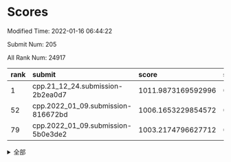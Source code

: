 # Scores

Modified Time: 2022-01-16 06:44:22

Submit Num: 205

All Rank Num: 24917

| rank |               submit               |       score        |       sigma        | pk_num |
| :--- | :--------------------------------- | :----------------- | :----------------- | :----- |
| 1    | cpp.21_12_24.submission-2b2ea0d7   | 1011.9873169592996 | 0.803366322217163  | 490    |
| 52   | cpp.2022_01_09.submission-816672bd | 1006.1653229854572 | 0.7353685422480732 | 487    |
| 79   | cpp.2022_01_09.submission-5b0e3de2 | 1003.2174796627712 | 0.7132965582381658 | 485    |


<details>
<summary>全部</summary>

| rank |                 submit                 |       score        |       sigma        | pk_num |
| :--- | :------------------------------------- | :----------------- | :----------------- | :----- |
| 1    | cpp.21_12_24.submission-2b2ea0d7       | 1011.9873169592996 | 0.803366322217163  | 490    |
| 2    | gobigger.level_3.submission_level_3_9  | 1011.9318559791726 | 0.7702972928071287 | 489    |
| 3    | gobigger.level_3.submission_level_3_12 | 1011.1075727002061 | 0.7673777339853785 | 490    |
| 4    | gobigger.level_3.submission_level_3_31 | 1011.0667266330153 | 0.7790614486917973 | 489    |
| 5    | gobigger.level_3.submission_level_3_25 | 1010.9934698011213 | 0.7755114568910204 | 491    |
| 6    | gobigger.level_3.submission_level_3_16 | 1010.958897090821  | 0.7846032356375057 | 486    |
| 7    | gobigger.level_3.submission_level_3_41 | 1010.9452913830295 | 0.7636237194295942 | 484    |
| 8    | gobigger.level_3.submission_level_3_47 | 1010.7372250606542 | 0.7906196782859342 | 487    |
| 9    | gobigger.level_3.submission_level_3_2  | 1010.5460062503237 | 0.7490984611712858 | 485    |
| 10   | gobigger.level_3.submission_level_3_18 | 1010.5342208362977 | 0.747734115024293  | 488    |
| 11   | gobigger.level_3.submission_level_3_38 | 1010.5285066610475 | 0.7919269644442538 | 483    |
| 12   | gobigger.level_3.submission_level_3_11 | 1010.4525193035548 | 0.7681298823957486 | 486    |
| 13   | gobigger.level_3.submission_level_3_19 | 1010.4105664565349 | 0.7569690514229058 | 487    |
| 14   | gobigger.level_3.submission_level_3_20 | 1010.3714495454459 | 0.7483914940606269 | 487    |
| 15   | gobigger.level_3.submission_level_3_5  | 1010.3077133590056 | 0.766547563427283  | 487    |
| 16   | gobigger.level_3.submission_level_3_32 | 1010.2717395944795 | 0.7644752460383535 | 487    |
| 17   | gobigger.level_3.submission_level_3_21 | 1010.2327695528822 | 0.7701834380821402 | 484    |
| 18   | gobigger.level_3.submission_level_3_37 | 1010.1921342865381 | 0.772318004295698  | 480    |
| 19   | gobigger.level_3.submission_level_3_7  | 1010.1547238795862 | 0.7675986753901209 | 485    |
| 20   | gobigger.level_3.submission_level_3_24 | 1010.1260510703481 | 0.7512535708958731 | 485    |
| 21   | gobigger.level_3.submission_level_3_48 | 1010.086585677854  | 0.7485575304183562 | 483    |
| 22   | gobigger.level_3.submission_level_3_15 | 1010.0345932352798 | 0.7665936384859531 | 488    |
| 23   | gobigger.level_3.submission_level_3_45 | 1009.9766285224682 | 0.7698065990563271 | 486    |
| 24   | gobigger.level_3.submission_level_3_42 | 1009.9541722129758 | 0.7550501299417843 | 485    |
| 25   | gobigger.level_3.submission_level_3_35 | 1009.9498243481077 | 0.7589673478605876 | 486    |
| 26   | gobigger.level_3.submission_level_3_13 | 1009.939920988531  | 0.7591899466371166 | 486    |
| 27   | gobigger.level_3.submission_level_3_36 | 1009.8944139353879 | 0.7626790563748987 | 487    |
| 28   | gobigger.level_3.submission_level_3_40 | 1009.879068138302  | 0.754222622738506  | 483    |
| 29   | gobigger.level_3.submission_level_3_3  | 1009.8267134002847 | 0.7621711164352898 | 483    |
| 30   | gobigger.level_3.submission_level_3_0  | 1009.802283430913  | 0.7805071151092081 | 488    |
| 31   | gobigger.level_3.submission_level_3_30 | 1009.7603041611749 | 0.7580278611307947 | 485    |
| 32   | gobigger.level_3.submission_level_3_6  | 1009.6522303638467 | 0.7365416043004447 | 485    |
| 33   | gobigger.level_3.submission_level_3_39 | 1009.6436847168138 | 0.7455429467365576 | 493    |
| 34   | gobigger.level_3.submission_level_3_17 | 1009.6418282705837 | 0.7461152625477466 | 486    |
| 35   | gobigger.level_3.submission_level_3_44 | 1009.6313271528262 | 0.7861073799364837 | 488    |
| 36   | gobigger.level_3.submission_level_3_46 | 1009.6095192843668 | 0.7660963938951849 | 489    |
| 37   | gobigger.level_3.submission_level_3_43 | 1009.5327748110519 | 0.750473929819601  | 486    |
| 38   | gobigger.level_3.submission_level_3_22 | 1009.4762143083759 | 0.7435373079539818 | 488    |
| 39   | gobigger.level_3.submission_level_3_33 | 1009.4044245800105 | 0.7487168741022495 | 489    |
| 40   | gobigger.level_3.submission_level_3_14 | 1009.0120209735924 | 0.7270742709469705 | 490    |
| 41   | gobigger.level_3.submission_level_3_34 | 1008.8785383385039 | 0.7500578850026368 | 489    |
| 42   | gobigger.level_3.submission_level_3_29 | 1008.8352688783432 | 0.7518804423512523 | 490    |
| 43   | gobigger.level_3.submission_level_3_23 | 1008.7806082255502 | 0.7484505239665793 | 481    |
| 44   | gobigger.level_3.submission_level_3_28 | 1008.7702146381383 | 0.7433582579532841 | 482    |
| 45   | gobigger.level_3.submission_level_3_27 | 1008.7582952599256 | 0.7389356791860675 | 487    |
| 46   | gobigger.level_3.submission_level_3_10 | 1008.6840299845503 | 0.7478885487331716 | 479    |
| 47   | gobigger.level_3.submission_level_3_1  | 1008.681408609842  | 0.735397634460035  | 485    |
| 48   | gobigger.level_3.submission_level_3_8  | 1008.4232896939861 | 0.7586631261739949 | 479    |
| 49   | gobigger.level_3.submission_level_3_4  | 1008.3871582721931 | 0.7438363670518102 | 485    |
| 50   | gobigger.level_3.submission_level_3_26 | 1008.1775474059971 | 0.7428951470314326 | 489    |
| 51   | gobigger.level_3.submission_level_3_49 | 1008.032583259873  | 0.7491051218749866 | 487    |
| 52   | cpp.2022_01_09.submission-816672bd     | 1006.1653229854572 | 0.7353685422480732 | 487    |
| 53   | gobigger.level_1.submission_level_1_1  | 1004.618758718064  | 0.7180068508964258 | 487    |
| 54   | gobigger.level_1.submission_level_1_12 | 1004.5154805845316 | 0.7199832276526701 | 485    |
| 55   | gobigger.level_1.submission_level_1_15 | 1004.3084468573999 | 0.7132781301238386 | 490    |
| 56   | gobigger.level_1.submission_level_1_26 | 1004.1719675175515 | 0.7281900636683973 | 487    |
| 57   | gobigger.level_1.submission_level_1_34 | 1004.0504672533115 | 0.7290965558499762 | 488    |
| 58   | gobigger.level_1.submission_level_1_28 | 1004.0023524823564 | 0.7215788307612039 | 487    |
| 59   | gobigger.level_1.submission_level_1_9  | 1003.9701485313927 | 0.7284465626164719 | 491    |
| 60   | gobigger.level_1.submission_level_1_21 | 1003.7967670510881 | 0.7144289906219286 | 488    |
| 61   | gobigger.level_1.submission_level_1_40 | 1003.765517655492  | 0.7151759801238219 | 483    |
| 62   | gobigger.level_1.submission_level_1_32 | 1003.7330900397899 | 0.70276295686483   | 488    |
| 63   | gobigger.level_1.submission_level_1_38 | 1003.6785169462577 | 0.7160901683126027 | 489    |
| 64   | gobigger.level_1.submission_level_1_16 | 1003.6504112544761 | 0.7058857308187634 | 488    |
| 65   | gobigger.level_1.submission_level_1_27 | 1003.6409027804523 | 0.7270253135400748 | 487    |
| 66   | gobigger.level_1.submission_level_1_31 | 1003.5568163860946 | 0.7095385133110118 | 488    |
| 67   | gobigger.level_1.submission_level_1_47 | 1003.4981300807012 | 0.7093116374548056 | 486    |
| 68   | gobigger.level_1.submission_level_1_35 | 1003.4938858382143 | 0.7192086205208864 | 486    |
| 69   | gobigger.level_1.submission_level_1_0  | 1003.466090823464  | 0.7143006291327723 | 482    |
| 70   | gobigger.level_1.submission_level_1_25 | 1003.4078443086644 | 0.7287072882273137 | 492    |
| 71   | gobigger.level_1.submission_level_1_46 | 1003.3879080657148 | 0.7019308124000958 | 486    |
| 72   | gobigger.level_1.submission_level_1_17 | 1003.3333449715263 | 0.7182618037337759 | 483    |
| 73   | gobigger.level_1.submission_level_1_30 | 1003.300689335073  | 0.7285481323161925 | 488    |
| 74   | gobigger.level_1.submission_level_1_33 | 1003.2714651968053 | 0.7137517344635415 | 488    |
| 75   | gobigger.level_1.submission_level_1_18 | 1003.257565649112  | 0.7146329197341094 | 483    |
| 76   | gobigger.level_1.submission_level_1_14 | 1003.2385484184894 | 0.7108791040047268 | 487    |
| 77   | gobigger.level_1.submission_level_1_7  | 1003.2380189942504 | 0.7123508636154628 | 489    |
| 78   | gobigger.level_1.submission_level_1_23 | 1003.2281764250029 | 0.7099307769411815 | 478    |
| 79   | cpp.2022_01_09.submission-5b0e3de2     | 1003.2174796627712 | 0.7132965582381658 | 485    |
| 80   | gobigger.level_1.submission_level_1_29 | 1003.1678722259724 | 0.7152736583827889 | 480    |
| 81   | gobigger.level_1.submission_level_1_43 | 1003.1472211714461 | 0.7159873784938401 | 487    |
| 82   | gobigger.level_1.submission_level_1_48 | 1003.1338000650691 | 0.7131946375498727 | 485    |
| 83   | gobigger.level_1.submission_level_1_2  | 1002.9809896409282 | 0.709860767902722  | 487    |
| 84   | gobigger.level_1.submission_level_1_41 | 1002.9717364805043 | 0.7129161673646762 | 489    |
| 85   | gobigger.level_1.submission_level_1_42 | 1002.9608055234681 | 0.7014639373518431 | 483    |
| 86   | gobigger.level_1.submission_level_1_19 | 1002.9249906938227 | 0.7233642497545327 | 487    |
| 87   | gobigger.level_1.submission_level_1_4  | 1002.9096206802801 | 0.7217144426738222 | 490    |
| 88   | gobigger.level_1.submission_level_1_45 | 1002.8982243864855 | 0.7030338556364302 | 484    |
| 89   | gobigger.level_1.submission_level_1_36 | 1002.8807871800373 | 0.720293657214261  | 485    |
| 90   | gobigger.level_1.submission_level_1_20 | 1002.804702956734  | 0.710048730517642  | 485    |
| 91   | gobigger.level_1.submission_level_1_3  | 1002.7605382867603 | 0.7279438573560726 | 482    |
| 92   | gobigger.level_1.submission_level_1_22 | 1002.7115812055653 | 0.7177576670140989 | 489    |
| 93   | gobigger.level_1.submission_level_1_5  | 1002.5636990380771 | 0.7075081483829678 | 486    |
| 94   | gobigger.level_1.submission_level_1_49 | 1002.4584874267213 | 0.7122981614676895 | 490    |
| 95   | gobigger.level_1.submission_level_1_13 | 1002.4504867488404 | 0.7190378289736528 | 485    |
| 96   | gobigger.level_1.submission_level_1_37 | 1002.4323666390615 | 0.7072971312530527 | 488    |
| 97   | gobigger.level_1.submission_level_1_24 | 1002.4156479448674 | 0.7163834386983725 | 487    |
| 98   | gobigger.level_1.submission_level_1_11 | 1002.3790658085361 | 0.7043817814501276 | 483    |
| 99   | gobigger.level_1.submission_level_1_6  | 1002.3639366521446 | 0.7109869279455228 | 487    |
| 100  | gobigger.level_1.submission_level_1_8  | 1002.3204729036348 | 0.7112687334276807 | 481    |
| 101  | gobigger.level_1.submission_level_1_44 | 1002.1151866805064 | 0.7138770145838126 | 487    |
| 102  | gobigger.level_1.submission_level_1_39 | 1001.9934608223649 | 0.7155005260620131 | 488    |
| 103  | gobigger.level_1.submission_level_1_10 | 1001.5588722454189 | 0.7118871915142626 | 487    |
| 104  | gobigger.random.submission_random_8    | 996.7845752035524  | 0.702603497227567  | 486    |
| 105  | gobigger.random.submission_random_48   | 996.7309509181297  | 0.7127127002540942 | 484    |
| 106  | gobigger.random.submission_random_6    | 996.6314948966084  | 0.7099890514243954 | 490    |
| 107  | gobigger.random.submission_random_35   | 996.6152739836671  | 0.7099129173724786 | 483    |
| 108  | gobigger.random.submission_random_9    | 996.5677268977786  | 0.7106077947203984 | 481    |
| 109  | gobigger.random.submission_random_33   | 996.5402651843741  | 0.6978619311382158 | 483    |
| 110  | gobigger.random.submission_random_17   | 996.5401081998733  | 0.7083269925344086 | 485    |
| 111  | gobigger.random.submission_random_36   | 996.4332234002293  | 0.7104295747224695 | 483    |
| 112  | gobigger.random.submission_random_13   | 996.4252803358794  | 0.7077484555997764 | 488    |
| 113  | gobigger.random.submission_random_25   | 996.4145036219115  | 0.6998873985990158 | 485    |
| 114  | gobigger.random.submission_random_3    | 996.4062298763805  | 0.7057828568170785 | 489    |
| 115  | gobigger.random.submission_random_26   | 996.3613705740919  | 0.7158500860085452 | 482    |
| 116  | gobigger.random.submission_random_38   | 996.3570859684717  | 0.7059660672878724 | 483    |
| 117  | gobigger.random.submission_random_42   | 996.3270722322032  | 0.7029525192501035 | 484    |
| 118  | gobigger.random.submission_random_32   | 996.3245244088014  | 0.7275006950062557 | 489    |
| 119  | gobigger.random.submission_random_41   | 996.3104670699972  | 0.7097618335414714 | 486    |
| 120  | gobigger.random.submission_random_24   | 996.3102043722859  | 0.7094761241888133 | 484    |
| 121  | gobigger.random.submission_random_31   | 996.2457463510365  | 0.7072396526873254 | 487    |
| 122  | gobigger.random.submission_random_40   | 996.2248904645976  | 0.7103483835288945 | 485    |
| 123  | gobigger.random.submission_random_16   | 996.2076074911445  | 0.7054398614102714 | 483    |
| 124  | gobigger.random.submission_random_20   | 996.1595658943721  | 0.6965412813391344 | 487    |
| 125  | gobigger.random.submission_random_19   | 996.1109117813023  | 0.7060106538355215 | 489    |
| 126  | gobigger.random.submission_random_10   | 996.1100361167946  | 0.7155552526432197 | 485    |
| 127  | gobigger.random.submission_random_44   | 996.0826102707134  | 0.7122195085349445 | 488    |
| 128  | gobigger.random.submission_random_7    | 996.054530078579   | 0.7121934712959181 | 490    |
| 129  | gobigger.random.submission_random_29   | 995.9693098963813  | 0.7105054580860307 | 481    |
| 130  | gobigger.random.submission_random_46   | 995.9175340516201  | 0.7196551172322389 | 495    |
| 131  | gobigger.random.submission_random_28   | 995.8527736149379  | 0.7129903226495788 | 487    |
| 132  | gobigger.random.submission_random_12   | 995.8156733443572  | 0.6994111205097966 | 489    |
| 133  | gobigger.random.submission_random_27   | 995.7575161604955  | 0.7084096502601542 | 488    |
| 134  | gobigger.random.submission_random_11   | 995.6798747522186  | 0.705789229711674  | 487    |
| 135  | gobigger.random.submission_random_18   | 995.6064013363418  | 0.7161985066999318 | 481    |
| 136  | gobigger.random.submission_random_47   | 995.5600030968691  | 0.700745720590254  | 486    |
| 137  | gobigger.random.submission_random_34   | 995.5567070253993  | 0.7077835112321367 | 489    |
| 138  | gobigger.random.submission_random_49   | 995.5282535214465  | 0.7136259887530743 | 487    |
| 139  | gobigger.random.submission_random_5    | 995.4791034971452  | 0.6998818815082629 | 486    |
| 140  | gobigger.random.submission_random_43   | 995.4661705704107  | 0.7094847075163037 | 482    |
| 141  | gobigger.random.submission_random_22   | 995.4533730817845  | 0.7010698561223521 | 483    |
| 142  | gobigger.random.submission_random_30   | 995.4501956378582  | 0.7043274811144651 | 486    |
| 143  | gobigger.random.submission_random_21   | 995.4456605768536  | 0.7067701054158395 | 484    |
| 144  | gobigger.random.submission_random_23   | 995.4217628824233  | 0.7163872212915412 | 489    |
| 145  | gobigger.random.submission_random_14   | 995.344441226392   | 0.7059183329520521 | 485    |
| 146  | gobigger.random.submission_random_39   | 995.2988949605858  | 0.6984731031349797 | 482    |
| 147  | gobigger.random.submission_random_37   | 995.2537654772171  | 0.7089137956829766 | 487    |
| 148  | gobigger.random.submission_random_0    | 995.1112357122856  | 0.707177935522907  | 490    |
| 149  | gobigger.random.submission_random_2    | 995.0688833363366  | 0.7070672987430472 | 483    |
| 150  | gobigger.random.submission_random_1    | 994.920422908446   | 0.7137209353751733 | 487    |
| 151  | gobigger.level_2.submission_level_2_29 | 994.8110713012876  | 0.7274196113812148 | 485    |
| 152  | gobigger.random.submission_random_45   | 994.6459016502276  | 0.7162944577134459 | 488    |
| 153  | gobigger.random.submission_random_4    | 994.4296561701372  | 0.7114587972012215 | 488    |
| 154  | gobigger.random.submission_random_15   | 994.2715728608832  | 0.7126733451854894 | 491    |
| 155  | gobigger.level_2.submission_level_2_1  | 993.7362200551032  | 0.7236543804560217 | 483    |
| 156  | gobigger.level_2.submission_level_2_11 | 993.7212868975619  | 0.7225508312927678 | 483    |
| 157  | gobigger.level_2.submission_level_2_39 | 993.7044639707201  | 0.7286065118970954 | 476    |
| 158  | gobigger.level_2.submission_level_2_46 | 993.603631708676   | 0.7514855764531613 | 488    |
| 159  | gobigger.level_2.submission_level_2_3  | 993.3273159358625  | 0.7240060872625265 | 489    |
| 160  | gobigger.level_2.submission_level_2_36 | 993.1838203055555  | 0.7220020445104308 | 490    |
| 161  | gobigger.level_2.submission_level_2_44 | 993.1568628921543  | 0.7389273844950072 | 483    |
| 162  | gobigger.level_2.submission_level_2_19 | 993.1299353438573  | 0.7392677702122827 | 486    |
| 163  | gobigger.level_2.submission_level_2_30 | 993.0521869852147  | 0.7247517605494891 | 487    |
| 164  | gobigger.level_2.submission_level_2_2  | 992.9714313904599  | 0.7413401775416043 | 488    |
| 165  | gobigger.level_2.submission_level_2_9  | 992.8896704133219  | 0.7294279970735655 | 488    |
| 166  | gobigger.level_2.submission_level_2_10 | 992.8008092246234  | 0.7375598417526505 | 486    |
| 167  | gobigger.level_2.submission_level_2_0  | 992.773855168773   | 0.7354580936332585 | 485    |
| 168  | gobigger.level_2.submission_level_2_21 | 992.734167868041   | 0.7340892810026208 | 483    |
| 169  | gobigger.level_2.submission_level_2_20 | 992.7068831491783  | 0.7230238594922992 | 488    |
| 170  | gobigger.level_2.submission_level_2_37 | 992.7002620959037  | 0.7436843241995729 | 488    |
| 171  | gobigger.level_2.submission_level_2_47 | 992.6567504003345  | 0.7450350913747973 | 486    |
| 172  | gobigger.level_2.submission_level_2_22 | 992.6254443477613  | 0.7441310920477507 | 487    |
| 173  | gobigger.level_2.submission_level_2_40 | 992.6146953592115  | 0.719656722693016  | 492    |
| 174  | gobigger.level_2.submission_level_2_15 | 992.4535074764581  | 0.7466767706997137 | 488    |
| 175  | gobigger.level_2.submission_level_2_12 | 992.443490127703   | 0.7388952447091591 | 489    |
| 176  | gobigger.level_2.submission_level_2_35 | 992.3231330028632  | 0.7403457439599104 | 492    |
| 177  | gobigger.level_2.submission_level_2_13 | 992.2469621035932  | 0.7423176494519168 | 491    |
| 178  | gobigger.level_2.submission_level_2_42 | 992.2404235659834  | 0.7218579033574345 | 482    |
| 179  | gobigger.level_2.submission_level_2_6  | 992.2391272669211  | 0.7651491531856968 | 485    |
| 180  | gobigger.level_2.submission_level_2_7  | 992.0949918018053  | 0.7408556702258603 | 482    |
| 181  | gobigger.level_2.submission_level_2_49 | 992.0573642641482  | 0.754751692524236  | 484    |
| 182  | gobigger.level_2.submission_level_2_28 | 991.9688981590217  | 0.7505375487835246 | 493    |
| 183  | gobigger.level_2.submission_level_2_41 | 991.9119890148614  | 0.7453945368869509 | 487    |
| 184  | gobigger.level_2.submission_level_2_26 | 991.7915997850384  | 0.7392771671764973 | 485    |
| 185  | gobigger.level_2.submission_level_2_27 | 991.7421026350094  | 0.7622373562510715 | 485    |
| 186  | gobigger.level_2.submission_level_2_33 | 991.7317682832154  | 0.7416539126970769 | 486    |
| 187  | gobigger.level_2.submission_level_2_34 | 991.6959486918314  | 0.727982480637375  | 485    |
| 188  | gobigger.level_2.submission_level_2_14 | 991.6761402506296  | 0.7663675079278192 | 484    |
| 189  | gobigger.level_2.submission_level_2_17 | 991.5001729718145  | 0.7371537183541922 | 493    |
| 190  | gobigger.level_2.submission_level_2_24 | 991.403454670241   | 0.7283054201461668 | 484    |
| 191  | gobigger.level_2.submission_level_2_4  | 991.3976237049714  | 0.7330515595711093 | 488    |
| 192  | gobigger.level_2.submission_level_2_16 | 991.2913060846811  | 0.7462900585325962 | 488    |
| 193  | gobigger.level_2.submission_level_2_48 | 991.2623960475408  | 0.7623965285577163 | 486    |
| 194  | gobigger.level_2.submission_level_2_5  | 991.1348799087415  | 0.7712604837903535 | 487    |
| 195  | gobigger.level_2.submission_level_2_25 | 991.0999163056597  | 0.7733616001143642 | 480    |
| 196  | gobigger.level_2.submission_level_2_31 | 991.0667319751705  | 0.7628293558639381 | 486    |
| 197  | gobigger.level_2.submission_level_2_23 | 990.9388235569429  | 0.7688911524354528 | 487    |
| 198  | gobigger.level_2.submission_level_2_45 | 990.9371526031389  | 0.7620897211322798 | 484    |
| 199  | gobigger.level_2.submission_level_2_18 | 990.7985250614901  | 0.755435142642264  | 484    |
| 200  | gobigger.level_2.submission_level_2_38 | 990.7224087554192  | 0.7688992624966487 | 486    |
| 201  | gobigger.level_2.submission_level_2_43 | 990.3248351789871  | 0.7734327826066594 | 484    |
| 202  | gobigger.level_2.submission_level_2_32 | 990.1750951372319  | 0.7636602819541519 | 491    |
| 203  | gobigger.level_2.submission_level_2_8  | 990.1283154167251  | 0.7683116704302705 | 483    |
| 204  | gobigger.none.submission_none_1        | 979.4529097865646  | 1.1536434722722304 | 488    |
| 205  | gobigger.none.submission_none_0        | 977.2709474194935  | 1.2818118561447225 | 488    |

</details>
